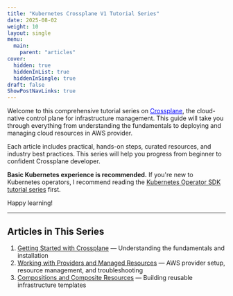```yaml
---
title: "Kubernetes Crossplane V1 Tutorial Series"
date: 2025-08-02
weight: 10
layout: single
menu:
  main:
    parent: "articles"
cover:
  hidden: true
  hiddenInList: true
  hiddenInSingle: true
draft: false
ShowPostNavLinks: true
---
```


Welcome to this comprehensive tutorial series on <a href="https://www.crossplane.io/" target="_blank" rel="noopener noreferrer" style="color:blue;">Crossplane</a>, the cloud-native control plane for infrastructure management. This guide will take you through everything from understanding the fundamentals to deploying and managing cloud resources in AWS provider.

Each article includes practical, hands-on steps, curated resources, and industry best practices. This series will help you progress from beginner to confident Crossplane developer.

**Basic Kubernetes experience is recommended.** If you're new to Kubernetes operators, I recommend reading the [Kubernetes Operator SDK tutorial series](../operator-sdk/) first.

Happy learning!

---

## Articles in This Series

1. [Getting Started with Crossplane](./crossplane-part-1/) — Understanding the fundamentals and installation
2. [Working with Providers and Managed Resources](./crossplane-part-2/) — AWS provider setup, resource management, and troubleshooting
3. [Compositions and Composite Resources](./crossplane-part-3/) — Building reusable infrastructure templates
